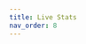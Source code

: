 ```yaml
---
title: Live Stats
nav_order: 8
---
```


<script>
	window.location.replace("http://pace-nsc.org/live/");
</script>
